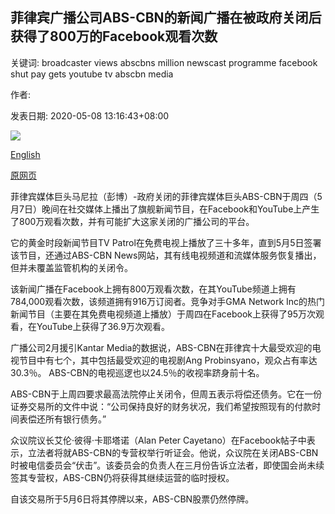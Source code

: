 ## 菲律宾广播公司ABS-CBN的新闻广播在被政府关闭后获得了800万的Facebook观看次数

关键词: broadcaster views abscbns million newscast programme facebook shut pay gets youtube tv abscbn media

作者: 

发表日期: 2020-05-08 13:16:43+08:00

![](https://www.straitstimes.com/sites/default/files/styles/x_large/public/articles/2020/05/08/ab_abs-cbn_080520.jpg?itok=4VzWWcgx)

[English](Philippine%20broadcaster%20ABS-CBN%27s%20newscast%20gets%208%20million%20Facebook%20views%20after%20being%20shut%20by%20government.md)

[原网页](https://www.straitstimes.com/asia/se-asia/shuttered-abs-cbns-newscast-gets-8-million-facebook-views)

菲律宾媒体巨头马尼拉（彭博）-政府关闭的菲律宾媒体巨头ABS-CBN于周四（5月7日）晚间在社交媒体上播出了旗舰新闻节目，在Facebook和YouTube上产生了800万观看次数，并有可能扩大这家关闭的广播公司的平台。

它的黄金时段新闻节目TV Patrol在免费电视上播放了三十多年，直到5月5日签署该节目，还通过ABS-CBN News网站，其有线电视频道和流媒体服务恢复播出，但并未覆盖监管机构的关闭令。

该新闻广播在Facebook上拥有800万观看次数，在其YouTube频道上拥有784,000观看次数，该频道拥有916万订阅者。竞争对手GMA Network Inc的热门新闻节目（主要在其免费电视频道上播放）于周四在Facebook上获得了95万次观看，在YouTube上获得了36.9万次观看。

广播公司2月援引Kantar Media的数据说，ABS-CBN在菲律宾十大最受欢迎的电视节目中有七个，其中包括最受欢迎的电视剧Ang Probinsyano，观众占有率达30.3％。 ABS-CBN的电视巡逻也以24.5％的收视率跻身前十名。

ABS-CBN于上周四要求最高法院停止关闭令，但周五表示将偿还债务。它在一份证券交易所的文件中说：“公司保持良好的财务状况，我们希望按照现有的付款时间表偿还所有银行债务。”

众议院议长艾伦·彼得·卡耶塔诺（Alan Peter Cayetano）在Facebook帖子中表示，立法者将就ABS-CBN的专营权举行听证会。他说，众议院在关闭ABS-CBN时被电信委员会“伏击”。该委员会的负责人在三月份告诉立法者，即使国会尚未续签其专营权，ABS-CBN仍将获得其继续运营的临时授权。

自该交易所于5月6日将其停牌以来，ABS-CBN股票仍然停牌。